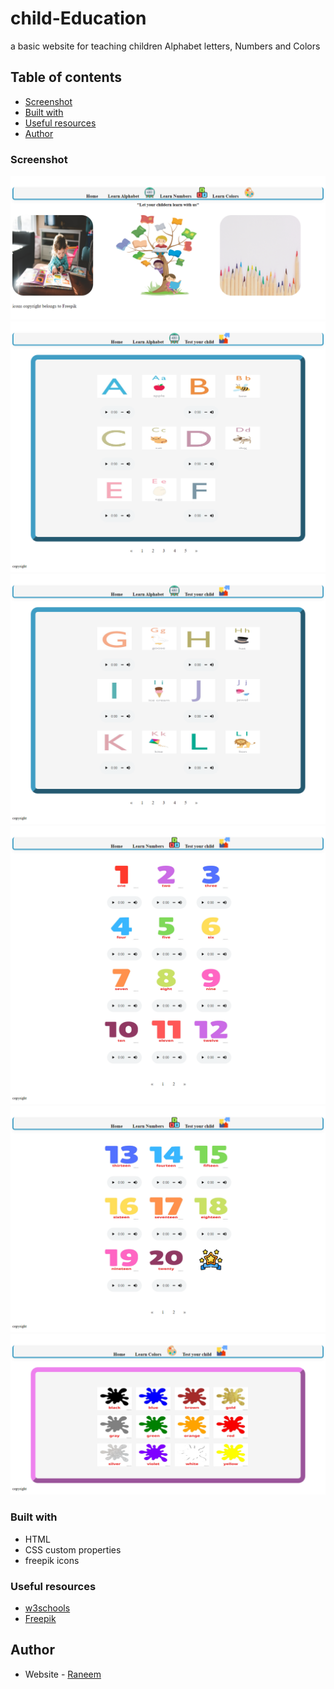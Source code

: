 # child-Education
a basic website for teaching children Alphabet letters, Numbers and Colors

## Table of contents

  - [Screenshot](#screenshot)
  - [Built with](#built-with)
  - [Useful resources](#useful-resources)
  - [Author](#author)

### Screenshot
![Home image](/screenshot/home.png)
![alphabet-pg1](/screenshot/alphabet-pg1.png)
![alphabet-pg2](/screenshot/alphabet-pg2.png)
![number-pg1](/screenshot/number-pg1.png)
![number-pg2](/screenshot/number-pg2.png)
![colors](/screenshot/colors.png)



### Built with
- HTML
- CSS custom properties
- freepik icons


### Useful resources
- [w3schools](https://www.w3schools.com/)
- [Freepik](https://www.freepik.com/free-photos-vectors/icons)

## Author

- Website - [Raneem](https://www.your-site.com)

